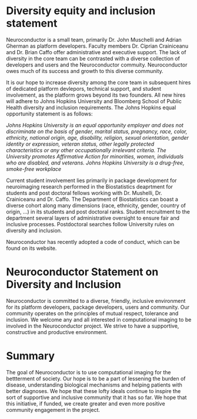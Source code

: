 # Diversity equity and inclusion statement

Neuroconductor is a small team, primarily Dr. John Muschelli and Adrian Gherman as platform developers. 
Faculty members Dr. Ciprian Crainiceanu and Dr. Brian Caffo offer administrative and executive support. The
lack of diversity in the core team can be contrasted with a diverse collection of developers and users and
the Neuroconductor commuity. Neuroconductor owes much of its success and growth to this diverse community. 

It is our hope to increase diversity among the core team  in subsequent hires of dedicated platform devlepors, 
technical support, and student involvement, as the platform grows beyond its two founders. All new hires will 
adhere to Johns Hopkins University and Bloomberg School of Public Health diversity and inclusion requirements. 
The Johns Hopkins equal opportunity statement is as follows:

*Johns Hopkins University is an equal opportunity employer and does not discriminate on the basis of gender, 
marital status, pregnancy, race, color, ethnicity, national origin, age, disability, religion, sexual orientation, 
gender identity or expression, veteran status, other legally protected characteristics or any other occupationally 
irrelevant criteria. The University promotes Affirmative Action for minorities, women, individuals who are disabled, 
and veterans. Johns Hopkins University is a drug-free, smoke-free workplace*

Current student involvement lies primarily in package development for neuroimaging research performed in the 
Biostatistics deaprtment for students and post doctoral fellows working with Dr. Mushelli, Dr. Crainiceanu and
Dr. Caffo. The Department of Biostatistics can boast a diverse cohort along many dimensions (race, ethnicity,
gender, country of origin, ...) in its students and post doctoral ranks. Student recruitment to the department
several layers of administrative oversight to ensure fair and inclusive processes. Postdoctoral searches follow
University rules on diversity and inclusion.

Neuroconductor has recently adopted a code of conduct, which can be found on its website.


# Neuroconductor Statement on Diversity and Inclusion

Neuroconductor is committed to a diverse, friendly, inclusive environment for its platform developers, package developers,
users and community. Our community operates on the principles of mutual respect, tolerance and inclusion. We welcome any
and all interested in computational imaging to be involved in the Neuroconductor project. We strive to have a supportive, 
constructive and productive environment.

# Summary

The goal of Neuroconductor is to use computational imaging for the bettterment of society. Our hope is to be a part of
lessening the burden of disease, understanding biological mechanisms and helping patients with better diagnoses. We hope that 
these  lofty ideals continue to inspire the sort of supportive and inclusive community that it has so far. We hope that this
initiative, if funded, we create greater and even more positive community engagement in the project.
